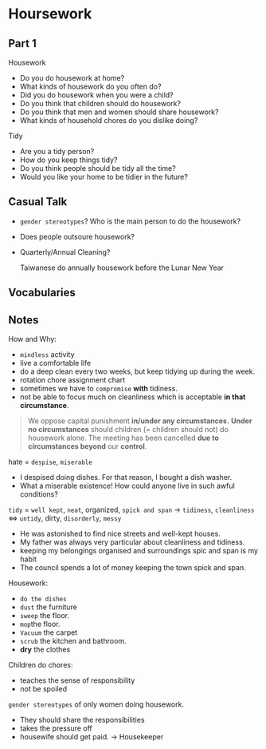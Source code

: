 # Hoursework

## Part 1

Housework

* Do you do housework at home?
* What kinds of housework do you often do?
* Did you do housework when you were a child?
* Do you think that children should do housework?
* Do you think that men and women should share housework?
* What kinds of household chores do you dislike doing?

Tidy

* Are you a tidy person?
* How do you keep things tidy?
* Do you think people should be tidy all the time?
* Would you like your home to be tidier in the future?

## Casual Talk

* `gender stereotypes`? Who is the main person to do the housework?
* Does people outsoure housework?
* Quarterly/Annual Cleaning?

  Taiwanese do annually housework before the Lunar New Year

## Vocabularies

## Notes

How and Why:

* `mindless` activity
* live a comfortable life
* do a deep clean every two weeks, but keep tidying up during the week.
* rotation chore assignment chart
* sometimes we have to `compromise` **with** tidiness.
* not be able to focus much on cleanliness which is acceptable **in that circumstance**.

> We oppose capital punishment **in/under any circumstances.** **Under no circumstances** should children \(= children should not\) do housework alone. The meeting has been cancelled **due to circumstances beyond** our **control**.

hate = `despise`, `miserable`

* I despised doing dishes. For that reason, I bought a dish washer.
* What a miserable existence! How could anyone live in such awful conditions?

`tidy` = `well kept`, `neat`, organized, `spick and span` -&gt; `tidiness`, `cleanliness` &lt;=&gt; `untidy`, dirty, `disorderly`, `messy`

* He was astonished to find nice streets and well-kept houses.
* My father was always very particular about cleanliness and tidiness.
* keeping my belongings organised and surroundings spic and span is my habit
* The council spends a lot of money keeping the town spick and span.

Housework:

* `do the dishes`
* `dust` the furniture
* `sweep` the floor.
* `mop`the floor.
* `Vacuum` the carpet
* `scrub` the kitchen and bathroom.
* **dry** the clothes

Children do chores:

* teaches the sense of responsibility
* not be spoiled

`gender stereotypes` of only women doing housework.

* They should share the responsibilities
* takes the pressure off
* housewife should get paid. -&gt; Housekeeper

